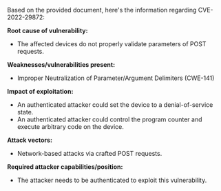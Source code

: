 Based on the provided document, here's the information regarding CVE-2022-29872:

**Root cause of vulnerability:**
- The affected devices do not properly validate parameters of POST requests.

**Weaknesses/vulnerabilities present:**
- Improper Neutralization of Parameter/Argument Delimiters (CWE-141)

**Impact of exploitation:**
- An authenticated attacker could set the device to a denial-of-service state.
- An authenticated attacker could control the program counter and execute arbitrary code on the device.

**Attack vectors:**
- Network-based attacks via crafted POST requests.

**Required attacker capabilities/position:**
- The attacker needs to be authenticated to exploit this vulnerability.